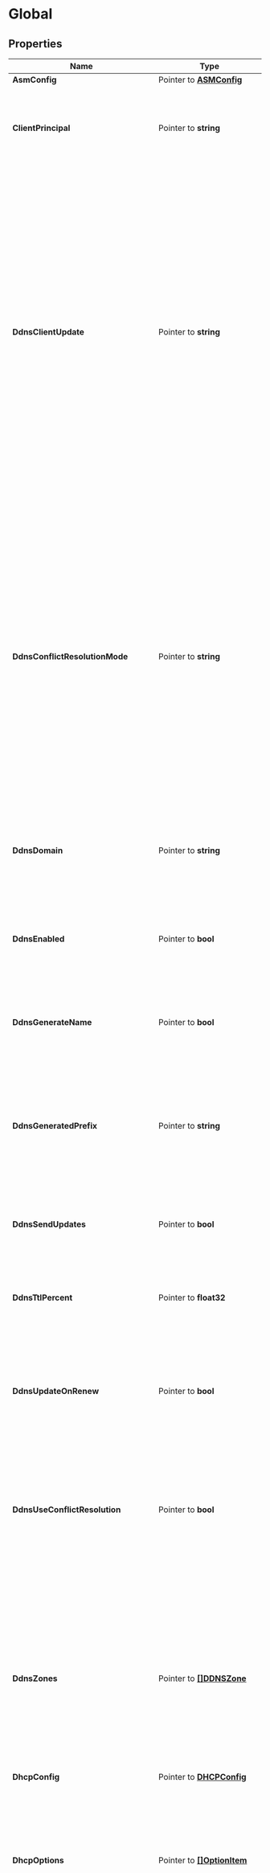 # Global

## Properties

Name | Type | Description | Notes
------------ | ------------- | ------------- | -------------
**AsmConfig** | Pointer to [**ASMConfig**](ASMConfig.md) |  | [optional] 
**ClientPrincipal** | Pointer to **string** | The Kerberos principal name. It uses the typical Kerberos notation: &lt;SERVICE-NAME&gt;/&lt;server-domain-name&gt;@&lt;REALM&gt;.  Defaults to empty. | [optional] 
**DdnsClientUpdate** | Pointer to **string** | The global configuration to control who does the DDNS updates.  Valid values are: * _client_: DHCP server updates DNS if requested by client. * _server_: DHCP server always updates DNS, overriding an update request from the client, unless the client requests no updates. * _ignore_: DHCP server always updates DNS, even if the client says not to. * _over_client_update_: Same as _server_. DHCP server always updates DNS, overriding an update request from the client, unless the client requests no updates. * _over_no_update_: DHCP server updates DNS even if the client requests that no updates be done. If the client requests to do the update, DHCP server allows it.  Defaults to _client_. | [optional] 
**DdnsConflictResolutionMode** | Pointer to **string** | The mode used for resolving conflicts while performing DDNS updates.  Valid values are: * _check_with_dhcid_: It includes adding a DHCID record and checking that record via conflict detection as per RFC 4703. * _no_check_with_dhcid_: This will ignore conflict detection but add a DHCID record when creating/updating an entry. * _check_exists_with_dhcid_: This will check if there is an existing DHCID record but does not verify the value of the record matches the update. This will also update the DHCID record for the entry. * _no_check_without_dhcid_: This ignores conflict detection and will not add a DHCID record when creating/updating a DDNS entry.  Defaults to _check_with_dhcid_. | [optional] 
**DdnsDomain** | Pointer to **string** | The domain suffix for DDNS updates. FQDN, may be empty.  Must be specified if _ddns_enabled_ is _true_.  Defaults to empty. | [optional] 
**DdnsEnabled** | Pointer to **bool** | Indicates if DDNS updates should be performed for leases.  All other ddns_* configuration fields are ignored when this flag is unset.  At a minimum, _ddns_domain_ and _ddns_zones_ must be configured to enable DDNS.  Defaults to _false_. | [optional] 
**DdnsGenerateName** | Pointer to **bool** | Indicates if DDNS needs to generate a hostname when not supplied by the client.  Defaults to _false_. | [optional] 
**DdnsGeneratedPrefix** | Pointer to **string** | The prefix used in the generation of an FQDN.  When generating a name, DHCP server will construct the name in the format: [ddns-generated-prefix]-[address-text].[ddns-qualifying-suffix]. where address-text is simply the lease IP address converted to a hyphenated string.  Defaults to \&quot;myhost\&quot;. | [optional] 
**DdnsSendUpdates** | Pointer to **bool** | Determines if DDNS updates are enabled at the global level. Defaults to _true_. | [optional] 
**DdnsTtlPercent** | Pointer to **float32** | DDNS TTL value - to be calculated as a simple percentage of the lease&#39;s lifetime, using the parameter&#39;s value as the percentage. It is specified as a percentage (e.g. 25, 75). Defaults to unspecified. | [optional] 
**DdnsUpdateOnRenew** | Pointer to **bool** | Instructs the DHCP server to always update the DNS information when a lease is renewed even if its DNS information has not changed.  Defaults to _false_. | [optional] 
**DdnsUseConflictResolution** | Pointer to **bool** | When true, DHCP server will apply conflict resolution, as described in RFC 4703, when attempting to fulfill the update request.  When false, DHCP server will simply attempt to update the DNS entries per the request, regardless of whether or not they conflict with existing entries owned by other DHCP4 clients.  Defaults to _true_. | [optional] 
**DdnsZones** | Pointer to [**[]DDNSZone**](DDNSZone.md) | DNS zones that DDNS updates can be sent to. There is no resolver fallback. The target zone must be explicitly configured for the update to be performed.  Updates are sent to the closest enclosing zone.  Error if _ddns_enabled_ is _true_ and the _ddns_domain_ does not have a corresponding entry in _ddns_zones_.  Error if there are items with duplicate zone in the list.  Defaults to empty list. | [optional] 
**DhcpConfig** | Pointer to [**DHCPConfig**](DHCPConfig.md) |  | [optional] 
**DhcpOptions** | Pointer to [**[]OptionItem**](OptionItem.md) | The list of DHCP options or group of options for IPv4. An option list is ordered and may include both option groups and specific options. Multiple occurrences of the same option or group is not an error. The last occurrence of an option in the list will be used.  Error if the graph of referenced groups contains cycles.  Defaults to empty list. | [optional] 
**DhcpOptionsV6** | Pointer to [**[]OptionItem**](OptionItem.md) | The list of DHCP options or group of options for IPv6. An option list is ordered and may include both option groups and specific options. Multiple occurrences of the same option or group is not an error. The last occurrence of an option in the list will be used.  Error if the graph of referenced groups contains cycles.  Defaults to empty list. | [optional] 
**DhcpThreshold** | Pointer to [**DHCPUtilizationThreshold**](DHCPUtilizationThreshold.md) |  | [optional] 
**GssTsigFallback** | Pointer to **bool** | The behavior when GSS-TSIG should be used (a matching external DNS server is configured) but no GSS-TSIG key is available. If configured to _false_ (the default) this DNS server is skipped, if configured to _true_ the DNS server is ignored and the DNS update is sent with the configured DHCP-DDNS protection e.g. TSIG key or without any protection when none was configured.  Defaults to _false_. | [optional] 
**HeaderOptionFilename** | Pointer to **string** | The configuration for header option filename field. | [optional] 
**HeaderOptionServerAddress** | Pointer to **string** | The configuration for header option server address field. | [optional] 
**HeaderOptionServerName** | Pointer to **string** | The configuration for header option server name field. | [optional] 
**HostnameRewriteChar** | Pointer to **string** | The character to replace non-matching characters with, when hostname rewrite is enabled in global configuration.  Any single ASCII character or no character if the invalid characters should be removed without replacement.  Defaults to \&quot;-\&quot;. | [optional] 
**HostnameRewriteEnabled** | Pointer to **bool** | The global configuration to indicate if the hostnames supplied by the client will be rewritten prior to DDNS update by replacing every character that does not match _hostname_rewrite_regex_ by _hostname_rewrite_char_.  Defaults to _false_. | [optional] 
**HostnameRewriteRegex** | Pointer to **string** | The regex bracket expression to match valid characters when hostname rewrite is enabled in global configuration.  Must begin with \&quot;[\&quot; and end with \&quot;]\&quot; and be a compilable POSIX regex.  Defaults to \&quot;[^a-zA-Z0-9_.]\&quot;. | [optional] 
**Id** | Pointer to **string** | The resource identifier. | [optional] [readonly] 
**KerberosKdc** | Pointer to **string** | Address of Kerberos Key Distribution Center.  Defaults to empty. | [optional] 
**KerberosKeys** | Pointer to [**[]KerberosKey**](KerberosKey.md) | _kerberos_keys_ contains a list of keys for GSS-TSIG signed dynamic updates.  Defaults to empty. | [optional] 
**KerberosRekeyInterval** | Pointer to **int64** | Time interval (in seconds) the keys for each configured external DNS server are checked for rekeying, i.e. a new key is created to replace the current usable one when its age is greater than the _kerberos_rekey_interval_ value.  Defaults to 120 seconds. | [optional] 
**KerberosRetryInterval** | Pointer to **int64** | Time interval (in seconds) to retry to create a key if any error occurred previously for any configured external DNS server.  Defaults to 30 seconds. | [optional] 
**KerberosTkeyLifetime** | Pointer to **int64** | Lifetime (in seconds) of GSS-TSIG keys in the TKEY protocol.  Defaults to 160 seconds. | [optional] 
**KerberosTkeyProtocol** | Pointer to **string** | Determines which protocol is used to establish the security context with the external DNS servers, TCP or UDP.  Defaults to _tcp_. | [optional] 
**PreferOption12** | Pointer to **bool** | When enabled, DHCP Server will prefer option 12 over option 81 in the incoming client request.  Defaults to _false_. | [optional] 
**RemoveSuffixOption81** | Pointer to **bool** | When enabled, DHCP Server will remove the suffix from the option 81 in the incoming client request.  Defaults to _false_. | [optional] 
**ServerPrincipal** | Pointer to **string** | The Kerberos principal name of the external DNS server that will receive updates.  Defaults to empty. | [optional] 
**VendorSpecificOptionOptionSpace** | Pointer to **string** | The resource identifier. | [optional] 

## Methods

### NewGlobal

`func NewGlobal() *Global`

NewGlobal instantiates a new Global object
This constructor will assign default values to properties that have it defined,
and makes sure properties required by API are set, but the set of arguments
will change when the set of required properties is changed

### NewGlobalWithDefaults

`func NewGlobalWithDefaults() *Global`

NewGlobalWithDefaults instantiates a new Global object
This constructor will only assign default values to properties that have it defined,
but it doesn't guarantee that properties required by API are set

### GetAsmConfig

`func (o *Global) GetAsmConfig() ASMConfig`

GetAsmConfig returns the AsmConfig field if non-nil, zero value otherwise.

### GetAsmConfigOk

`func (o *Global) GetAsmConfigOk() (*ASMConfig, bool)`

GetAsmConfigOk returns a tuple with the AsmConfig field if it's non-nil, zero value otherwise
and a boolean to check if the value has been set.

### SetAsmConfig

`func (o *Global) SetAsmConfig(v ASMConfig)`

SetAsmConfig sets AsmConfig field to given value.

### HasAsmConfig

`func (o *Global) HasAsmConfig() bool`

HasAsmConfig returns a boolean if a field has been set.

### GetClientPrincipal

`func (o *Global) GetClientPrincipal() string`

GetClientPrincipal returns the ClientPrincipal field if non-nil, zero value otherwise.

### GetClientPrincipalOk

`func (o *Global) GetClientPrincipalOk() (*string, bool)`

GetClientPrincipalOk returns a tuple with the ClientPrincipal field if it's non-nil, zero value otherwise
and a boolean to check if the value has been set.

### SetClientPrincipal

`func (o *Global) SetClientPrincipal(v string)`

SetClientPrincipal sets ClientPrincipal field to given value.

### HasClientPrincipal

`func (o *Global) HasClientPrincipal() bool`

HasClientPrincipal returns a boolean if a field has been set.

### GetDdnsClientUpdate

`func (o *Global) GetDdnsClientUpdate() string`

GetDdnsClientUpdate returns the DdnsClientUpdate field if non-nil, zero value otherwise.

### GetDdnsClientUpdateOk

`func (o *Global) GetDdnsClientUpdateOk() (*string, bool)`

GetDdnsClientUpdateOk returns a tuple with the DdnsClientUpdate field if it's non-nil, zero value otherwise
and a boolean to check if the value has been set.

### SetDdnsClientUpdate

`func (o *Global) SetDdnsClientUpdate(v string)`

SetDdnsClientUpdate sets DdnsClientUpdate field to given value.

### HasDdnsClientUpdate

`func (o *Global) HasDdnsClientUpdate() bool`

HasDdnsClientUpdate returns a boolean if a field has been set.

### GetDdnsConflictResolutionMode

`func (o *Global) GetDdnsConflictResolutionMode() string`

GetDdnsConflictResolutionMode returns the DdnsConflictResolutionMode field if non-nil, zero value otherwise.

### GetDdnsConflictResolutionModeOk

`func (o *Global) GetDdnsConflictResolutionModeOk() (*string, bool)`

GetDdnsConflictResolutionModeOk returns a tuple with the DdnsConflictResolutionMode field if it's non-nil, zero value otherwise
and a boolean to check if the value has been set.

### SetDdnsConflictResolutionMode

`func (o *Global) SetDdnsConflictResolutionMode(v string)`

SetDdnsConflictResolutionMode sets DdnsConflictResolutionMode field to given value.

### HasDdnsConflictResolutionMode

`func (o *Global) HasDdnsConflictResolutionMode() bool`

HasDdnsConflictResolutionMode returns a boolean if a field has been set.

### GetDdnsDomain

`func (o *Global) GetDdnsDomain() string`

GetDdnsDomain returns the DdnsDomain field if non-nil, zero value otherwise.

### GetDdnsDomainOk

`func (o *Global) GetDdnsDomainOk() (*string, bool)`

GetDdnsDomainOk returns a tuple with the DdnsDomain field if it's non-nil, zero value otherwise
and a boolean to check if the value has been set.

### SetDdnsDomain

`func (o *Global) SetDdnsDomain(v string)`

SetDdnsDomain sets DdnsDomain field to given value.

### HasDdnsDomain

`func (o *Global) HasDdnsDomain() bool`

HasDdnsDomain returns a boolean if a field has been set.

### GetDdnsEnabled

`func (o *Global) GetDdnsEnabled() bool`

GetDdnsEnabled returns the DdnsEnabled field if non-nil, zero value otherwise.

### GetDdnsEnabledOk

`func (o *Global) GetDdnsEnabledOk() (*bool, bool)`

GetDdnsEnabledOk returns a tuple with the DdnsEnabled field if it's non-nil, zero value otherwise
and a boolean to check if the value has been set.

### SetDdnsEnabled

`func (o *Global) SetDdnsEnabled(v bool)`

SetDdnsEnabled sets DdnsEnabled field to given value.

### HasDdnsEnabled

`func (o *Global) HasDdnsEnabled() bool`

HasDdnsEnabled returns a boolean if a field has been set.

### GetDdnsGenerateName

`func (o *Global) GetDdnsGenerateName() bool`

GetDdnsGenerateName returns the DdnsGenerateName field if non-nil, zero value otherwise.

### GetDdnsGenerateNameOk

`func (o *Global) GetDdnsGenerateNameOk() (*bool, bool)`

GetDdnsGenerateNameOk returns a tuple with the DdnsGenerateName field if it's non-nil, zero value otherwise
and a boolean to check if the value has been set.

### SetDdnsGenerateName

`func (o *Global) SetDdnsGenerateName(v bool)`

SetDdnsGenerateName sets DdnsGenerateName field to given value.

### HasDdnsGenerateName

`func (o *Global) HasDdnsGenerateName() bool`

HasDdnsGenerateName returns a boolean if a field has been set.

### GetDdnsGeneratedPrefix

`func (o *Global) GetDdnsGeneratedPrefix() string`

GetDdnsGeneratedPrefix returns the DdnsGeneratedPrefix field if non-nil, zero value otherwise.

### GetDdnsGeneratedPrefixOk

`func (o *Global) GetDdnsGeneratedPrefixOk() (*string, bool)`

GetDdnsGeneratedPrefixOk returns a tuple with the DdnsGeneratedPrefix field if it's non-nil, zero value otherwise
and a boolean to check if the value has been set.

### SetDdnsGeneratedPrefix

`func (o *Global) SetDdnsGeneratedPrefix(v string)`

SetDdnsGeneratedPrefix sets DdnsGeneratedPrefix field to given value.

### HasDdnsGeneratedPrefix

`func (o *Global) HasDdnsGeneratedPrefix() bool`

HasDdnsGeneratedPrefix returns a boolean if a field has been set.

### GetDdnsSendUpdates

`func (o *Global) GetDdnsSendUpdates() bool`

GetDdnsSendUpdates returns the DdnsSendUpdates field if non-nil, zero value otherwise.

### GetDdnsSendUpdatesOk

`func (o *Global) GetDdnsSendUpdatesOk() (*bool, bool)`

GetDdnsSendUpdatesOk returns a tuple with the DdnsSendUpdates field if it's non-nil, zero value otherwise
and a boolean to check if the value has been set.

### SetDdnsSendUpdates

`func (o *Global) SetDdnsSendUpdates(v bool)`

SetDdnsSendUpdates sets DdnsSendUpdates field to given value.

### HasDdnsSendUpdates

`func (o *Global) HasDdnsSendUpdates() bool`

HasDdnsSendUpdates returns a boolean if a field has been set.

### GetDdnsTtlPercent

`func (o *Global) GetDdnsTtlPercent() float32`

GetDdnsTtlPercent returns the DdnsTtlPercent field if non-nil, zero value otherwise.

### GetDdnsTtlPercentOk

`func (o *Global) GetDdnsTtlPercentOk() (*float32, bool)`

GetDdnsTtlPercentOk returns a tuple with the DdnsTtlPercent field if it's non-nil, zero value otherwise
and a boolean to check if the value has been set.

### SetDdnsTtlPercent

`func (o *Global) SetDdnsTtlPercent(v float32)`

SetDdnsTtlPercent sets DdnsTtlPercent field to given value.

### HasDdnsTtlPercent

`func (o *Global) HasDdnsTtlPercent() bool`

HasDdnsTtlPercent returns a boolean if a field has been set.

### GetDdnsUpdateOnRenew

`func (o *Global) GetDdnsUpdateOnRenew() bool`

GetDdnsUpdateOnRenew returns the DdnsUpdateOnRenew field if non-nil, zero value otherwise.

### GetDdnsUpdateOnRenewOk

`func (o *Global) GetDdnsUpdateOnRenewOk() (*bool, bool)`

GetDdnsUpdateOnRenewOk returns a tuple with the DdnsUpdateOnRenew field if it's non-nil, zero value otherwise
and a boolean to check if the value has been set.

### SetDdnsUpdateOnRenew

`func (o *Global) SetDdnsUpdateOnRenew(v bool)`

SetDdnsUpdateOnRenew sets DdnsUpdateOnRenew field to given value.

### HasDdnsUpdateOnRenew

`func (o *Global) HasDdnsUpdateOnRenew() bool`

HasDdnsUpdateOnRenew returns a boolean if a field has been set.

### GetDdnsUseConflictResolution

`func (o *Global) GetDdnsUseConflictResolution() bool`

GetDdnsUseConflictResolution returns the DdnsUseConflictResolution field if non-nil, zero value otherwise.

### GetDdnsUseConflictResolutionOk

`func (o *Global) GetDdnsUseConflictResolutionOk() (*bool, bool)`

GetDdnsUseConflictResolutionOk returns a tuple with the DdnsUseConflictResolution field if it's non-nil, zero value otherwise
and a boolean to check if the value has been set.

### SetDdnsUseConflictResolution

`func (o *Global) SetDdnsUseConflictResolution(v bool)`

SetDdnsUseConflictResolution sets DdnsUseConflictResolution field to given value.

### HasDdnsUseConflictResolution

`func (o *Global) HasDdnsUseConflictResolution() bool`

HasDdnsUseConflictResolution returns a boolean if a field has been set.

### GetDdnsZones

`func (o *Global) GetDdnsZones() []DDNSZone`

GetDdnsZones returns the DdnsZones field if non-nil, zero value otherwise.

### GetDdnsZonesOk

`func (o *Global) GetDdnsZonesOk() (*[]DDNSZone, bool)`

GetDdnsZonesOk returns a tuple with the DdnsZones field if it's non-nil, zero value otherwise
and a boolean to check if the value has been set.

### SetDdnsZones

`func (o *Global) SetDdnsZones(v []DDNSZone)`

SetDdnsZones sets DdnsZones field to given value.

### HasDdnsZones

`func (o *Global) HasDdnsZones() bool`

HasDdnsZones returns a boolean if a field has been set.

### GetDhcpConfig

`func (o *Global) GetDhcpConfig() DHCPConfig`

GetDhcpConfig returns the DhcpConfig field if non-nil, zero value otherwise.

### GetDhcpConfigOk

`func (o *Global) GetDhcpConfigOk() (*DHCPConfig, bool)`

GetDhcpConfigOk returns a tuple with the DhcpConfig field if it's non-nil, zero value otherwise
and a boolean to check if the value has been set.

### SetDhcpConfig

`func (o *Global) SetDhcpConfig(v DHCPConfig)`

SetDhcpConfig sets DhcpConfig field to given value.

### HasDhcpConfig

`func (o *Global) HasDhcpConfig() bool`

HasDhcpConfig returns a boolean if a field has been set.

### GetDhcpOptions

`func (o *Global) GetDhcpOptions() []OptionItem`

GetDhcpOptions returns the DhcpOptions field if non-nil, zero value otherwise.

### GetDhcpOptionsOk

`func (o *Global) GetDhcpOptionsOk() (*[]OptionItem, bool)`

GetDhcpOptionsOk returns a tuple with the DhcpOptions field if it's non-nil, zero value otherwise
and a boolean to check if the value has been set.

### SetDhcpOptions

`func (o *Global) SetDhcpOptions(v []OptionItem)`

SetDhcpOptions sets DhcpOptions field to given value.

### HasDhcpOptions

`func (o *Global) HasDhcpOptions() bool`

HasDhcpOptions returns a boolean if a field has been set.

### GetDhcpOptionsV6

`func (o *Global) GetDhcpOptionsV6() []OptionItem`

GetDhcpOptionsV6 returns the DhcpOptionsV6 field if non-nil, zero value otherwise.

### GetDhcpOptionsV6Ok

`func (o *Global) GetDhcpOptionsV6Ok() (*[]OptionItem, bool)`

GetDhcpOptionsV6Ok returns a tuple with the DhcpOptionsV6 field if it's non-nil, zero value otherwise
and a boolean to check if the value has been set.

### SetDhcpOptionsV6

`func (o *Global) SetDhcpOptionsV6(v []OptionItem)`

SetDhcpOptionsV6 sets DhcpOptionsV6 field to given value.

### HasDhcpOptionsV6

`func (o *Global) HasDhcpOptionsV6() bool`

HasDhcpOptionsV6 returns a boolean if a field has been set.

### GetDhcpThreshold

`func (o *Global) GetDhcpThreshold() DHCPUtilizationThreshold`

GetDhcpThreshold returns the DhcpThreshold field if non-nil, zero value otherwise.

### GetDhcpThresholdOk

`func (o *Global) GetDhcpThresholdOk() (*DHCPUtilizationThreshold, bool)`

GetDhcpThresholdOk returns a tuple with the DhcpThreshold field if it's non-nil, zero value otherwise
and a boolean to check if the value has been set.

### SetDhcpThreshold

`func (o *Global) SetDhcpThreshold(v DHCPUtilizationThreshold)`

SetDhcpThreshold sets DhcpThreshold field to given value.

### HasDhcpThreshold

`func (o *Global) HasDhcpThreshold() bool`

HasDhcpThreshold returns a boolean if a field has been set.

### GetGssTsigFallback

`func (o *Global) GetGssTsigFallback() bool`

GetGssTsigFallback returns the GssTsigFallback field if non-nil, zero value otherwise.

### GetGssTsigFallbackOk

`func (o *Global) GetGssTsigFallbackOk() (*bool, bool)`

GetGssTsigFallbackOk returns a tuple with the GssTsigFallback field if it's non-nil, zero value otherwise
and a boolean to check if the value has been set.

### SetGssTsigFallback

`func (o *Global) SetGssTsigFallback(v bool)`

SetGssTsigFallback sets GssTsigFallback field to given value.

### HasGssTsigFallback

`func (o *Global) HasGssTsigFallback() bool`

HasGssTsigFallback returns a boolean if a field has been set.

### GetHeaderOptionFilename

`func (o *Global) GetHeaderOptionFilename() string`

GetHeaderOptionFilename returns the HeaderOptionFilename field if non-nil, zero value otherwise.

### GetHeaderOptionFilenameOk

`func (o *Global) GetHeaderOptionFilenameOk() (*string, bool)`

GetHeaderOptionFilenameOk returns a tuple with the HeaderOptionFilename field if it's non-nil, zero value otherwise
and a boolean to check if the value has been set.

### SetHeaderOptionFilename

`func (o *Global) SetHeaderOptionFilename(v string)`

SetHeaderOptionFilename sets HeaderOptionFilename field to given value.

### HasHeaderOptionFilename

`func (o *Global) HasHeaderOptionFilename() bool`

HasHeaderOptionFilename returns a boolean if a field has been set.

### GetHeaderOptionServerAddress

`func (o *Global) GetHeaderOptionServerAddress() string`

GetHeaderOptionServerAddress returns the HeaderOptionServerAddress field if non-nil, zero value otherwise.

### GetHeaderOptionServerAddressOk

`func (o *Global) GetHeaderOptionServerAddressOk() (*string, bool)`

GetHeaderOptionServerAddressOk returns a tuple with the HeaderOptionServerAddress field if it's non-nil, zero value otherwise
and a boolean to check if the value has been set.

### SetHeaderOptionServerAddress

`func (o *Global) SetHeaderOptionServerAddress(v string)`

SetHeaderOptionServerAddress sets HeaderOptionServerAddress field to given value.

### HasHeaderOptionServerAddress

`func (o *Global) HasHeaderOptionServerAddress() bool`

HasHeaderOptionServerAddress returns a boolean if a field has been set.

### GetHeaderOptionServerName

`func (o *Global) GetHeaderOptionServerName() string`

GetHeaderOptionServerName returns the HeaderOptionServerName field if non-nil, zero value otherwise.

### GetHeaderOptionServerNameOk

`func (o *Global) GetHeaderOptionServerNameOk() (*string, bool)`

GetHeaderOptionServerNameOk returns a tuple with the HeaderOptionServerName field if it's non-nil, zero value otherwise
and a boolean to check if the value has been set.

### SetHeaderOptionServerName

`func (o *Global) SetHeaderOptionServerName(v string)`

SetHeaderOptionServerName sets HeaderOptionServerName field to given value.

### HasHeaderOptionServerName

`func (o *Global) HasHeaderOptionServerName() bool`

HasHeaderOptionServerName returns a boolean if a field has been set.

### GetHostnameRewriteChar

`func (o *Global) GetHostnameRewriteChar() string`

GetHostnameRewriteChar returns the HostnameRewriteChar field if non-nil, zero value otherwise.

### GetHostnameRewriteCharOk

`func (o *Global) GetHostnameRewriteCharOk() (*string, bool)`

GetHostnameRewriteCharOk returns a tuple with the HostnameRewriteChar field if it's non-nil, zero value otherwise
and a boolean to check if the value has been set.

### SetHostnameRewriteChar

`func (o *Global) SetHostnameRewriteChar(v string)`

SetHostnameRewriteChar sets HostnameRewriteChar field to given value.

### HasHostnameRewriteChar

`func (o *Global) HasHostnameRewriteChar() bool`

HasHostnameRewriteChar returns a boolean if a field has been set.

### GetHostnameRewriteEnabled

`func (o *Global) GetHostnameRewriteEnabled() bool`

GetHostnameRewriteEnabled returns the HostnameRewriteEnabled field if non-nil, zero value otherwise.

### GetHostnameRewriteEnabledOk

`func (o *Global) GetHostnameRewriteEnabledOk() (*bool, bool)`

GetHostnameRewriteEnabledOk returns a tuple with the HostnameRewriteEnabled field if it's non-nil, zero value otherwise
and a boolean to check if the value has been set.

### SetHostnameRewriteEnabled

`func (o *Global) SetHostnameRewriteEnabled(v bool)`

SetHostnameRewriteEnabled sets HostnameRewriteEnabled field to given value.

### HasHostnameRewriteEnabled

`func (o *Global) HasHostnameRewriteEnabled() bool`

HasHostnameRewriteEnabled returns a boolean if a field has been set.

### GetHostnameRewriteRegex

`func (o *Global) GetHostnameRewriteRegex() string`

GetHostnameRewriteRegex returns the HostnameRewriteRegex field if non-nil, zero value otherwise.

### GetHostnameRewriteRegexOk

`func (o *Global) GetHostnameRewriteRegexOk() (*string, bool)`

GetHostnameRewriteRegexOk returns a tuple with the HostnameRewriteRegex field if it's non-nil, zero value otherwise
and a boolean to check if the value has been set.

### SetHostnameRewriteRegex

`func (o *Global) SetHostnameRewriteRegex(v string)`

SetHostnameRewriteRegex sets HostnameRewriteRegex field to given value.

### HasHostnameRewriteRegex

`func (o *Global) HasHostnameRewriteRegex() bool`

HasHostnameRewriteRegex returns a boolean if a field has been set.

### GetId

`func (o *Global) GetId() string`

GetId returns the Id field if non-nil, zero value otherwise.

### GetIdOk

`func (o *Global) GetIdOk() (*string, bool)`

GetIdOk returns a tuple with the Id field if it's non-nil, zero value otherwise
and a boolean to check if the value has been set.

### SetId

`func (o *Global) SetId(v string)`

SetId sets Id field to given value.

### HasId

`func (o *Global) HasId() bool`

HasId returns a boolean if a field has been set.

### GetKerberosKdc

`func (o *Global) GetKerberosKdc() string`

GetKerberosKdc returns the KerberosKdc field if non-nil, zero value otherwise.

### GetKerberosKdcOk

`func (o *Global) GetKerberosKdcOk() (*string, bool)`

GetKerberosKdcOk returns a tuple with the KerberosKdc field if it's non-nil, zero value otherwise
and a boolean to check if the value has been set.

### SetKerberosKdc

`func (o *Global) SetKerberosKdc(v string)`

SetKerberosKdc sets KerberosKdc field to given value.

### HasKerberosKdc

`func (o *Global) HasKerberosKdc() bool`

HasKerberosKdc returns a boolean if a field has been set.

### GetKerberosKeys

`func (o *Global) GetKerberosKeys() []KerberosKey`

GetKerberosKeys returns the KerberosKeys field if non-nil, zero value otherwise.

### GetKerberosKeysOk

`func (o *Global) GetKerberosKeysOk() (*[]KerberosKey, bool)`

GetKerberosKeysOk returns a tuple with the KerberosKeys field if it's non-nil, zero value otherwise
and a boolean to check if the value has been set.

### SetKerberosKeys

`func (o *Global) SetKerberosKeys(v []KerberosKey)`

SetKerberosKeys sets KerberosKeys field to given value.

### HasKerberosKeys

`func (o *Global) HasKerberosKeys() bool`

HasKerberosKeys returns a boolean if a field has been set.

### GetKerberosRekeyInterval

`func (o *Global) GetKerberosRekeyInterval() int64`

GetKerberosRekeyInterval returns the KerberosRekeyInterval field if non-nil, zero value otherwise.

### GetKerberosRekeyIntervalOk

`func (o *Global) GetKerberosRekeyIntervalOk() (*int64, bool)`

GetKerberosRekeyIntervalOk returns a tuple with the KerberosRekeyInterval field if it's non-nil, zero value otherwise
and a boolean to check if the value has been set.

### SetKerberosRekeyInterval

`func (o *Global) SetKerberosRekeyInterval(v int64)`

SetKerberosRekeyInterval sets KerberosRekeyInterval field to given value.

### HasKerberosRekeyInterval

`func (o *Global) HasKerberosRekeyInterval() bool`

HasKerberosRekeyInterval returns a boolean if a field has been set.

### GetKerberosRetryInterval

`func (o *Global) GetKerberosRetryInterval() int64`

GetKerberosRetryInterval returns the KerberosRetryInterval field if non-nil, zero value otherwise.

### GetKerberosRetryIntervalOk

`func (o *Global) GetKerberosRetryIntervalOk() (*int64, bool)`

GetKerberosRetryIntervalOk returns a tuple with the KerberosRetryInterval field if it's non-nil, zero value otherwise
and a boolean to check if the value has been set.

### SetKerberosRetryInterval

`func (o *Global) SetKerberosRetryInterval(v int64)`

SetKerberosRetryInterval sets KerberosRetryInterval field to given value.

### HasKerberosRetryInterval

`func (o *Global) HasKerberosRetryInterval() bool`

HasKerberosRetryInterval returns a boolean if a field has been set.

### GetKerberosTkeyLifetime

`func (o *Global) GetKerberosTkeyLifetime() int64`

GetKerberosTkeyLifetime returns the KerberosTkeyLifetime field if non-nil, zero value otherwise.

### GetKerberosTkeyLifetimeOk

`func (o *Global) GetKerberosTkeyLifetimeOk() (*int64, bool)`

GetKerberosTkeyLifetimeOk returns a tuple with the KerberosTkeyLifetime field if it's non-nil, zero value otherwise
and a boolean to check if the value has been set.

### SetKerberosTkeyLifetime

`func (o *Global) SetKerberosTkeyLifetime(v int64)`

SetKerberosTkeyLifetime sets KerberosTkeyLifetime field to given value.

### HasKerberosTkeyLifetime

`func (o *Global) HasKerberosTkeyLifetime() bool`

HasKerberosTkeyLifetime returns a boolean if a field has been set.

### GetKerberosTkeyProtocol

`func (o *Global) GetKerberosTkeyProtocol() string`

GetKerberosTkeyProtocol returns the KerberosTkeyProtocol field if non-nil, zero value otherwise.

### GetKerberosTkeyProtocolOk

`func (o *Global) GetKerberosTkeyProtocolOk() (*string, bool)`

GetKerberosTkeyProtocolOk returns a tuple with the KerberosTkeyProtocol field if it's non-nil, zero value otherwise
and a boolean to check if the value has been set.

### SetKerberosTkeyProtocol

`func (o *Global) SetKerberosTkeyProtocol(v string)`

SetKerberosTkeyProtocol sets KerberosTkeyProtocol field to given value.

### HasKerberosTkeyProtocol

`func (o *Global) HasKerberosTkeyProtocol() bool`

HasKerberosTkeyProtocol returns a boolean if a field has been set.

### GetPreferOption12

`func (o *Global) GetPreferOption12() bool`

GetPreferOption12 returns the PreferOption12 field if non-nil, zero value otherwise.

### GetPreferOption12Ok

`func (o *Global) GetPreferOption12Ok() (*bool, bool)`

GetPreferOption12Ok returns a tuple with the PreferOption12 field if it's non-nil, zero value otherwise
and a boolean to check if the value has been set.

### SetPreferOption12

`func (o *Global) SetPreferOption12(v bool)`

SetPreferOption12 sets PreferOption12 field to given value.

### HasPreferOption12

`func (o *Global) HasPreferOption12() bool`

HasPreferOption12 returns a boolean if a field has been set.

### GetRemoveSuffixOption81

`func (o *Global) GetRemoveSuffixOption81() bool`

GetRemoveSuffixOption81 returns the RemoveSuffixOption81 field if non-nil, zero value otherwise.

### GetRemoveSuffixOption81Ok

`func (o *Global) GetRemoveSuffixOption81Ok() (*bool, bool)`

GetRemoveSuffixOption81Ok returns a tuple with the RemoveSuffixOption81 field if it's non-nil, zero value otherwise
and a boolean to check if the value has been set.

### SetRemoveSuffixOption81

`func (o *Global) SetRemoveSuffixOption81(v bool)`

SetRemoveSuffixOption81 sets RemoveSuffixOption81 field to given value.

### HasRemoveSuffixOption81

`func (o *Global) HasRemoveSuffixOption81() bool`

HasRemoveSuffixOption81 returns a boolean if a field has been set.

### GetServerPrincipal

`func (o *Global) GetServerPrincipal() string`

GetServerPrincipal returns the ServerPrincipal field if non-nil, zero value otherwise.

### GetServerPrincipalOk

`func (o *Global) GetServerPrincipalOk() (*string, bool)`

GetServerPrincipalOk returns a tuple with the ServerPrincipal field if it's non-nil, zero value otherwise
and a boolean to check if the value has been set.

### SetServerPrincipal

`func (o *Global) SetServerPrincipal(v string)`

SetServerPrincipal sets ServerPrincipal field to given value.

### HasServerPrincipal

`func (o *Global) HasServerPrincipal() bool`

HasServerPrincipal returns a boolean if a field has been set.

### GetVendorSpecificOptionOptionSpace

`func (o *Global) GetVendorSpecificOptionOptionSpace() string`

GetVendorSpecificOptionOptionSpace returns the VendorSpecificOptionOptionSpace field if non-nil, zero value otherwise.

### GetVendorSpecificOptionOptionSpaceOk

`func (o *Global) GetVendorSpecificOptionOptionSpaceOk() (*string, bool)`

GetVendorSpecificOptionOptionSpaceOk returns a tuple with the VendorSpecificOptionOptionSpace field if it's non-nil, zero value otherwise
and a boolean to check if the value has been set.

### SetVendorSpecificOptionOptionSpace

`func (o *Global) SetVendorSpecificOptionOptionSpace(v string)`

SetVendorSpecificOptionOptionSpace sets VendorSpecificOptionOptionSpace field to given value.

### HasVendorSpecificOptionOptionSpace

`func (o *Global) HasVendorSpecificOptionOptionSpace() bool`

HasVendorSpecificOptionOptionSpace returns a boolean if a field has been set.


[[Back to Model list]](../README.md#documentation-for-models) [[Back to API list]](../README.md#documentation-for-api-endpoints) [[Back to README]](../README.md)


